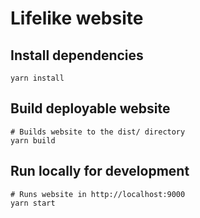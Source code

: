# Lifelike website

## Install dependencies

```shell
yarn install
```

## Build deployable website

```shell
# Builds website to the dist/ directory
yarn build
```

## Run locally for development

```shell
# Runs website in http://localhost:9000
yarn start
```
